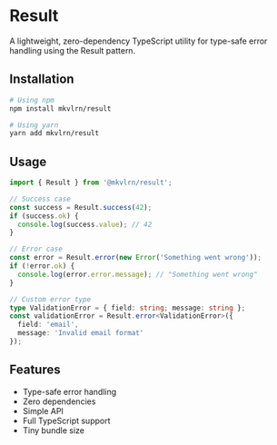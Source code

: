 # Result

A lightweight, zero-dependency TypeScript utility for type-safe error handling using the Result pattern.

## Installation

```bash
# Using npm
npm install mkvlrn/result

# Using yarn
yarn add mkvlrn/result
```

## Usage

```ts
import { Result } from '@mkvlrn/result';

// Success case
const success = Result.success(42);
if (success.ok) {
  console.log(success.value); // 42
}

// Error case
const error = Result.error(new Error('Something went wrong'));
if (!error.ok) {
  console.log(error.error.message); // "Something went wrong"
}

// Custom error type
type ValidationError = { field: string; message: string };
const validationError = Result.error<ValidationError>({ 
  field: 'email', 
  message: 'Invalid email format' 
});
```

## Features

- Type-safe error handling
- Zero dependencies
- Simple API
- Full TypeScript support
- Tiny bundle size
